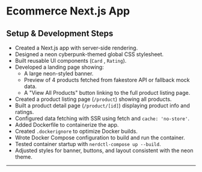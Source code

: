# Ecommerce Next.js App

## Setup & Development Steps

- Created a Next.js app with server-side rendering.
- Designed a neon cyberpunk-themed global CSS stylesheet.
- Built reusable UI components (`Card` , `Rating`).
- Developed a landing page showing:
  - A large neon-styled banner.
  - Preview of 4 products fetched from fakestore API or fallback mock data.
  - A "View All Products" button linking to the full product listing page.
- Created a product listing page (`/product`) showing all products.
- Built a product detail page (`/product/[id]`) displaying product info and ratings.
- Configured data fetching with SSR using fetch and `cache: 'no-store'`.
- Added Dockerfile to containerize the app.
- Created `.dockerignore` to optimize Docker builds.
- Wrote Docker Compose configuration to build and run the container.
- Tested container startup with `nerdctl-compose up --build`.
- Adjusted styles for banner, buttons, and layout consistent with the neon theme.

---

